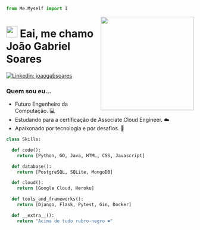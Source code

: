 ```python
from Me.Myself import I
```
<img align="right" height="250em" src="https://media1.giphy.com/media/Ifm1CfPNDDQAFWOjJu/giphy.gif?cid=ecf05e47ae8a0ce9vc6nhetyrkz4t8hrstj5io9mtekymghr&ep=v1_gifs_related&rid=giphy.gif&ct=g"> 


<h1 align="left"><img src="https://raw.githubusercontent.com/kaueMarques/kaueMarques/master/hi.gif" height="30px"> Eai, me chamo João Gabriel Soares</h1>

[![Linkedin: joaogabsoares](https://img.shields.io/badge/-joaogabsoares-blue?style=flat-square&logo=Linkedin&logoColor=white&link=https://www.linkedin.com/in/joaogabsoares/)](https://www.linkedin.com/in/joaogabsoares/)

### Quem sou eu... 
- Futuro Engenheiro da Computação. 💻
- Estudando para a certificação de Associate Cloud Engineer. ☁️ 
- Apaixonado por tecnologia e por desafios. 🚀

```python
class Skills:

  def code():
    return [Python, GO, Java, HTML, CSS, Javascript]

  def database():
    return [PostgreSQL, SQLite, MongoDB]

  def cloud():
    return [Google Cloud, Heroku]

  def tools_and_frameworks():
    return [Django, Flask, Pytest, Gin, Docker]

  def __extra__():
    return "Acima de tudo rubro-negro ❤️"
```
